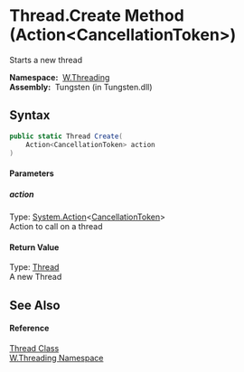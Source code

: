 Thread.Create Method (Action&lt;CancellationToken>)
===================================================
   Starts a new thread

  **Namespace:**  [W.Threading][1]  
  **Assembly:**  Tungsten (in Tungsten.dll)

Syntax
------

```csharp
public static Thread Create(
	Action<CancellationToken> action
)
```

#### Parameters

##### *action*
Type: [System.Action][2]&lt;[CancellationToken][3]>  
Action to call on a thread

#### Return Value
Type: [Thread][4]  
A new Thread

See Also
--------

#### Reference
[Thread Class][4]  
[W.Threading Namespace][1]  

[1]: ../README.md
[2]: http://msdn.microsoft.com/en-us/library/018hxwa8
[3]: http://msdn.microsoft.com/en-us/library/dd384802
[4]: README.md